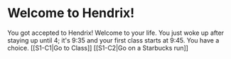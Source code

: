 # Welcome to Hendrix!
You got accepted to Hendrix!
Welcome to your life. You just woke up after staying up until 4; it's 9:35 and your first class starts at 9:45. You have a choice. 
[[S1-C1|Go to Class]]
[[S1-C2|Go on a Starbucks run]]